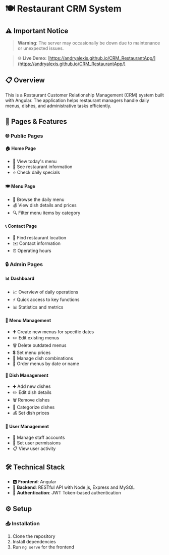 # 🍽️ Restaurant CRM System

## ⚠️ Important Notice

> **Warning**: The server may occasionally be down due to maintenance or unexpected issues.

> 🌐 **Live Demo:** [https://andryalexis.github.io/CRM_RestaurantApp/](https://andryalexis.github.io/CRM_RestaurantApp/)

## 📋 Overview
This is a Restaurant Customer Relationship Management (CRM) system built with Angular. The application helps restaurant managers handle daily menus, dishes, and administrative tasks efficiently.

## 📱 Pages & Features

### 🌐 Public Pages

#### 🏠 Home Page
- 📜 View today's menu
- 🏢 See restaurant information
- ⭐ Check daily specials

#### 🍽️ Menu Page
- 📖 Browse the daily menu
- 💰 View dish details and prices
- 🔍 Filter menu items by category

#### 📞 Contact Page
- 📍 Find restaurant location
- ✉️ Contact information
- ⏰ Operating hours

### 🔒 Admin Pages

#### 📊 Dashboard
- 📈 Overview of daily operations
- ⚡ Quick access to key functions
- 📊 Statistics and metrics

#### 🍳 Menu Management
- ➕ Create new menus for specific dates
- ✏️ Edit existing menus
- 🗑️ Delete outdated menus
- 💲 Set menu prices
- 🔄 Manage dish combinations
- 📅 Order menus by date or name

#### 🍲 Dish Management
- ➕ Add new dishes
- ✏️ Edit dish details
- 🗑️ Remove dishes
- 📑 Categorize dishes
- 💰 Set dish prices

#### 👥 User Management
- 👤 Manage staff accounts
- 🔑 Set user permissions
- 📋 View user activity

## 🛠️ Technical Stack

- 🅰️ **Frontend**: Angular
- 🔌 **Backend**: RESTful API with Node.js, Express and MySQL
- 🔐 **Authentication**: JWT Token-based authentication

## ⚙️ Setup

### 📥 Installation

1. Clone the repository
2. Install dependencies
3. Run `ng serve` for the frontend

